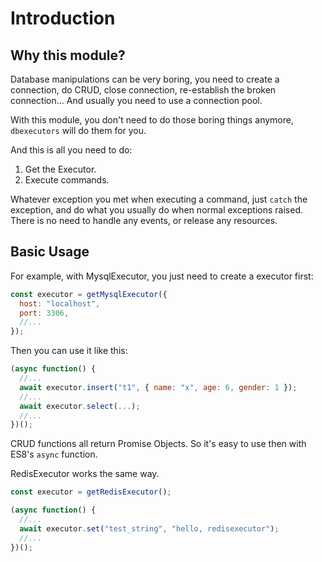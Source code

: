 # Introduction


## Why this module?

Database manipulations can be very boring, you need to create a connection, do CRUD, close connection, re-establish the broken connection... And usually you need to use a connection pool.

With this module, you don't need to do those boring things anymore, `dbexecutors` will do them for you.

And this is all you need to do:
1. Get the Executor.
2. Execute commands.

Whatever exception you met when executing a command, just `catch` the exception, and do what you usually do when normal exceptions raised. There is no need to handle any events, or release any resources.



## Basic Usage

For example, with MysqlExecutor, you just need to create a executor first:
```js
const executor = getMysqlExecutor({
  host: "localhost",
  port: 3306,
  //...
});
```

Then you can use it like this:
```js
(async function() {
  //...
  await executor.insert("t1", { name: "x", age: 6, gender: 1 });
  //...
  await executor.select(...);
  //...
})();
```

CRUD functions all return Promise Objects. So it's easy to use then with ES8's `async` function.

RedisExecutor works the same way.

```js
const executor = getRedisExecutor();
```

```js
(async function() {
  //...
  await executor.set("test_string", "hello, redisexecutor");
  //...
})();
```


